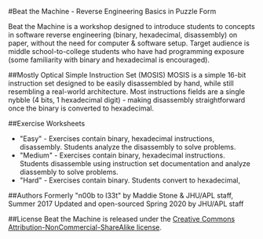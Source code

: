#Beat the Machine - Reverse Engineering Basics in Puzzle Form

Beat the Machine is a workshop designed to introduce students to concepts in software reverse engineering (binary, hexadecimal, disassembly) on paper, without the need for computer & software setup.  Target audience is middle school-to-college students who have had programming exposure (some familiarity with binary and hexadecimal is encouraged).

##Mostly Optical Simple Instruction Set (MOSIS)
MOSIS is a simple 16-bit instruction set designed to be easily disassembled by hand, while still resembling a real-world architecture.  Most instructions fields are a single nybble (4 bits, 1 hexadecimal digit) - making disassembly straightforward once the binary is converted to hexadecimal.

##Exercise Worksheets
* "Easy" - Exercises contain binary, hexadecimal instructions, disassembly. Students analyze the disassembly to solve problems.
* "Medium" - Exercises contain binary, hexadecimal instructions.  Students disassemble using instruction set documentation and analyze diassembly to solve problems.
* "Hard" - Exercises contain binary.  Students convert to hexadecimal, 

##Authors
Formerly "n00b to l33t" by Maddie Stone & JHU/APL staff, Summer 2017
Updated and open-sourced Spring 2020 by JHU/APL staff

##License
Beat the Machine is released under the [Creative Commons Attribution-NonCommercial-ShareAlike license](https://creativecommons.org/licenses/by-nc-sa/4.0/legalcode).
